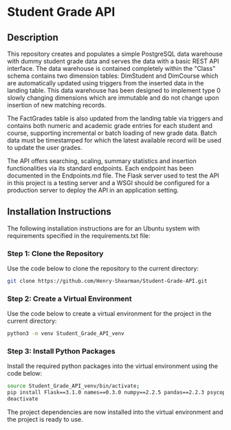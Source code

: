 # Student Grade API

## Description
This repository creates and populates a simple PostgreSQL data warehouse with dummy student grade data and serves the data with a basic REST API interface. 
The data warehouse is contained completely within the "Class" schema contains two dimension tables: DimStudent and DimCourse which are automatically updated using triggers from the inserted data in the landing table.
This data warehouse has been designed to implement type 0 slowly changing dimensions which are immutable and do not change upon insertion of new matching records.<br />

The FactGrades table is also updated from the landing table via triggers and contains both numeric and academic grade entries for each student and course, supporting incremental or batch loading of new grade data. 
Batch data must be timestamped for which the latest available record will be used to update the user grades. <br />

The API offers searching, scaling, summary statistics and insertion functionalities via its standard endpoints. Each endpoint has been documented in the Endpoints.md file. 
The Flask server used to test the API in this project is a testing server and a WSGI should be configured for a production server to deploy the API in an application setting.

## Installation Instructions
The following installation instructions are for an Ubuntu system with requirements specified in the requirements.txt file:

### Step 1: Clone the Repository
Use the code below to clone the repository to the current directory:
```sh
git clone https://github.com/Henry-Shearman/Student-Grade-API.git
```
### Step 2: Create a Virtual Environment
Use the code below to create a virtual environment for the project in the current directory:
```sh
python3 -m venv Student_Grade_API_venv
```
### Step 3: Install Python Packages
Install the required python packages into the virtual environment using the code below: 
```sh
source Student_Grade_API_venv/bin/activate;
pip install Flask==3.1.0 names==0.3.0 numpy==2.2.5 pandas==2.2.3 psycopg2-binary==2.9.10;
deactivate
```

The project dependencies are now installed into the virtual environment and the project is ready to use.
